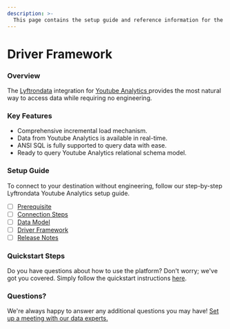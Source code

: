 ```yaml
---
description: >-
  This page contains the setup guide and reference information for the Youtube Analytics source connector.
---
```


# Driver Framework

### Overview

The [Lyftrondata](https://www.lyftrondata.com/) integration for [Youtube Analytics](https://www.lyftrondata.com/integration/youtube-analytics/)[ ](https://www.lyftrondata.com/integration/youtube-analytics/)provides the most natural way to access data while requiring no engineering.

### Key Features

* Comprehensive incremental load mechanism.
* Data from Youtube Analytics is available in real-time.&#x20;
* ANSI SQL is fully supported to query data with ease.
* Ready to query Youtube Analytics relational schema model.

### Setup Guide

To connect to your destination without engineering, follow our step-by-step Lyftrondata Youtube Analytics setup guide.

* [ ] [Prerequisite](../../marketing-analytics/youtube-analytics/prerequisite.md)
* [ ] [Connection Steps](../../marketing-analytics/youtube-analytics/connection-steps.md)
* [ ] [Data Model](../../marketing-analytics/youtube-analytics/data-model/)
* [ ] [Driver Framework](../../marketing-analytics/youtube-analytics/driver-framework/)
* [ ] [Release Notes](../../marketing-analytics/youtube-analytics/release-notes.md)

### Quickstart Steps

Do you have questions about how to use the platform? Don't worry; we've got you covered. Simply follow the quickstart instructions [here](../../../quickstart-steps.md).

### Questions? <a href="#questions" id="questions"></a>

We're always happy to answer any additional questions you may have! [Set up a meeting with our data experts.](https://www.lyftrondata.com/book-a-meeting/)



